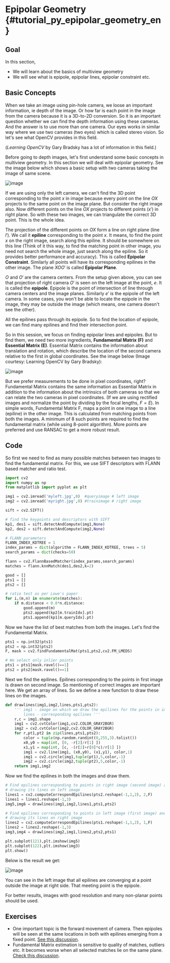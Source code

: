 # Epipolar Geometry {#tutorial_py_epipolar_geometry_en}

## Goal

In this section,

-   We will learn about the basics of multiview geometry
-   We will see what is epipole, epipolar lines, epipolar constraint etc.

## Basic Concepts

When we take an image using pin-hole camera, we loose an important information, ie depth of the image. Or how far is each point in the image from the camera because it is a 3D-to-2D conversion. So it is an important question whether we can find the depth information using these cameras. And the answer is to use more than one camera. Our eyes works in similar way where we use two cameras (two eyes) which is called stereo vision. So let's see what OpenCV provides in this field.

(*Learning OpenCV* by Gary Bradsky has a lot of information in this field.)

Before going to depth images, let's first understand some basic concepts in multiview geometry. In this section we will deal with epipolar geometry. See the image below which shows a basic setup with two cameras taking the image of same scene.

![image](images/epipolar.jpg)

If we are using only the left camera, we can't find the 3D point corresponding to the point $x$ in image because every point on the line $OX$ projects to the same point on the image plane. But consider the right image also. Now different points on the line $OX$ projects to different points ($x'$) in right plane. So with these two images, we can triangulate the correct 3D point. This is the whole idea.

The projection of the different points on $OX$ form a line on right plane (line $l'$). We call it **epiline** corresponding to the point $x$. It means, to find the point $x$ on the right image, search along this epiline. It should be somewhere on this line (Think of it this way, to find the matching point in other image, you need not search the whole image, just search along the epiline. So it provides better performance and accuracy). This is called **Epipolar Constraint**. Similarly all points will have its corresponding epilines in the other image. The plane $XOO'$ is called **Epipolar Plane**.

$O$ and $O'$ are the camera centers. From the setup given above, you can see that projection of right camera $O'$ is seen on the left image at the point, $e$. It is called the **epipole**. Epipole is the point of intersection of line through camera centers and the image planes. Similarly $e'$ is the epipole of the left camera. In some cases, you won't be able to locate the epipole in the image, they may be outside the image (which means, one camera doesn't see the other).

All the epilines pass through its epipole. So to find the location of epipole, we can find many epilines and find their intersection point.

So in this session, we focus on finding epipolar lines and epipoles. But to find them, we need two more ingredients, **Fundamental Matrix (F)** and **Essential Matrix (E)**. Essential Matrix contains the information about translation and rotation, which describe the location of the second camera relative to the first in global coordinates. See the image below (Image courtesy: Learning OpenCV by Gary Bradsky):

![image](images/essential_matrix.jpg)

But we prefer measurements to be done in pixel coordinates, right? Fundamental Matrix contains the same information as Essential Matrix in addition to the information about the intrinsics of both cameras so that we can relate the two cameras in pixel coordinates. (If we are using rectified images and normalize the point by dividing by the focal lengths, $F=E$). In simple words, Fundamental Matrix F, maps a point in one image to a line (epiline) in the other image. This is calculated from matching points from both the images. A minimum of 8 such points are required to find the fundamental matrix (while using 8-point algorithm). More points are preferred and use RANSAC to get a more robust result.

## Code

So first we need to find as many possible matches between two images to find the fundamental matrix.
For this, we use SIFT descriptors with FLANN based matcher and ratio test.
```python
import cv2
import numpy as np
from matplotlib import pyplot as plt

img1 = cv2.imread('myleft.jpg',0)  #queryimage # left image
img2 = cv2.imread('myright.jpg',0) #trainimage # right image

sift = cv2.SIFT()

# find the keypoints and descriptors with SIFT
kp1, des1 = sift.detectAndCompute(img1,None)
kp2, des2 = sift.detectAndCompute(img2,None)

# FLANN parameters
FLANN_INDEX_KDTREE = 1
index_params = dict(algorithm = FLANN_INDEX_KDTREE, trees = 5)
search_params = dict(checks=50)

flann = cv2.FlannBasedMatcher(index_params,search_params)
matches = flann.knnMatch(des1,des2,k=2)

good = []
pts1 = []
pts2 = []

# ratio test as per Lowe's paper
for i,(m,n) in enumerate(matches):
    if m.distance < 0.8*n.distance:
        good.append(m)
        pts2.append(kp2[m.trainIdx].pt)
        pts1.append(kp1[m.queryIdx].pt)
```
Now we have the list of best matches from both the images. Let's find the Fundamental Matrix.
```python
pts1 = np.int32(pts1)
pts2 = np.int32(pts2)
F, mask = cv2.findFundamentalMat(pts1,pts2,cv2.FM_LMEDS)

# We select only inlier points
pts1 = pts1[mask.ravel()==1]
pts2 = pts2[mask.ravel()==1]
```
Next we find the epilines. Epilines corresponding to the points in first image is drawn on second image. So mentioning of correct images are important here. We get an array of lines. So we define a new function to draw these lines on the images.
```python
def drawlines(img1,img2,lines,pts1,pts2):
    ''' img1 - image on which we draw the epilines for the points in img2
        lines - corresponding epilines '''
    r,c = img1.shape
    img1 = cv2.cvtColor(img1,cv2.COLOR_GRAY2BGR)
    img2 = cv2.cvtColor(img2,cv2.COLOR_GRAY2BGR)
    for r,pt1,pt2 in zip(lines,pts1,pts2):
        color = tuple(np.random.randint(0,255,3).tolist())
        x0,y0 = map(int, [0, -r[2]/r[1] ])
        x1,y1 = map(int, [c, -(r[2]+r[0]*c)/r[1] ])
        img1 = cv2.line(img1, (x0,y0), (x1,y1), color,1)
        img1 = cv2.circle(img1,tuple(pt1),5,color,-1)
        img2 = cv2.circle(img2,tuple(pt2),5,color,-1)
    return img1,img2
```
Now we find the epilines in both the images and draw them.
```python
# Find epilines corresponding to points in right image (second image) and
# drawing its lines on left image
lines1 = cv2.computeCorrespondEpilines(pts2.reshape(-1,1,2), 2,F)
lines1 = lines1.reshape(-1,3)
img5,img6 = drawlines(img1,img2,lines1,pts1,pts2)

# Find epilines corresponding to points in left image (first image) and
# drawing its lines on right image
lines2 = cv2.computeCorrespondEpilines(pts1.reshape(-1,1,2), 1,F)
lines2 = lines2.reshape(-1,3)
img3,img4 = drawlines(img2,img1,lines2,pts2,pts1)

plt.subplot(121),plt.imshow(img5)
plt.subplot(122),plt.imshow(img3)
plt.show()
```
Below is the result we get:

![image](images/epiresult.jpg)

You can see in the left image that all epilines are converging at a point outside the image at right side. That meeting point is the epipole.

For better results, images with good resolution and many non-planar points should be used.

## Exercises

-  One important topic is the forward movement of camera. Then epipoles will be seen at the same locations in both with epilines emerging from a fixed point. [See this discussion](http://answers.opencv.org/question/17912/location-of-epipole/).
-  Fundamental Matrix estimation is sensitive to quality of matches, outliers etc. It becomes worse when all selected matches lie on the same plane. [Check this discussion](http://answers.opencv.org/question/18125/epilines-not-correct/).
